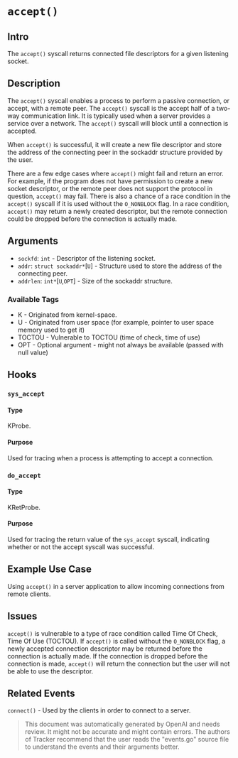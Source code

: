 
# `accept()`

## Intro
The `accept()` syscall returns connected file descriptors for a given listening socket.

## Description
The `accept()` syscall enables a process to perform a passive connection, or accept, with a remote peer. The `accept()` syscall is the accept half of a two-way communication link. It is typically used when a server provides a service over a network. The `accept()` syscall will block until a connection is accepted. 

When `accept()` is successful, it will create a new file descriptor and store the address of the connecting peer in the sockaddr structure provided by the user. 

There are a few edge cases where `accept()` might fail and return an error. For example, if the program does not have permission to create a new socket descriptor, or the remote peer does not support the protocol in question, `accept()` may fail. There is also a chance of a race condition in the `accept()` syscall if it is used without the `O_NONBLOCK` flag. In a race condition, `accept()` may return a newly created descriptor, but the remote connection could be dropped before the connection is actually made. 

## Arguments
* `sockfd`: `int` - Descriptor of the listening socket.
* `addr`: `struct sockaddr*`[`U`] - Structure used to store the address of the connecting peer.
* `addrlen`: `int*`[`U`,`OPT`] - Size of the sockaddr structure. 
  
### Available Tags
* K - Originated from kernel-space.
* U - Originated from user space (for example, pointer to user space memory used to get it)
* TOCTOU - Vulnerable to TOCTOU (time of check, time of use)
* OPT - Optional argument - might not always be available (passed with null value)

## Hooks
### `sys_accept` 
#### Type
KProbe.
#### Purpose
Used for tracing when a process is attempting to accept a connection.

### `do_accept` 
#### Type
KRetProbe.
#### Purpose
Used for tracing the return value of the `sys_accept` syscall, indicating whether or not the accept syscall was successful. 

## Example Use Case
Using `accept()` in a server application to allow incoming connections from remote clients. 

## Issues
`accept()` is vulnerable to a type of race condition called Time Of Check, Time Of Use (TOCTOU). If `accept()` is called without the `O_NONBLOCK` flag, a newly accepted connection descriptor may be returned before the connection is actually made. If the connection is dropped before the connection is made, `accept()` will return the connection but the user will not be able to use the descriptor.

## Related Events
`connect()` - Used by the clients in order to connect to a server.

> This document was automatically generated by OpenAI and needs review. It might
> not be accurate and might contain errors. The authors of Tracker recommend that
> the user reads the "events.go" source file to understand the events and their
> arguments better.
